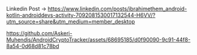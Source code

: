 Linkedin Post -> https://www.linkedin.com/posts/ibrahimethem_android-kotlin-androiddevs-activity-7092081530017132544-H6VV/?utm_source=share&utm_medium=member_desktop

https://github.com/Askeri-Muhendis/AndroidCryptoTracker/assets/68695185/d0f90090-9c91-44f8-8a54-0d68d81c78bd

